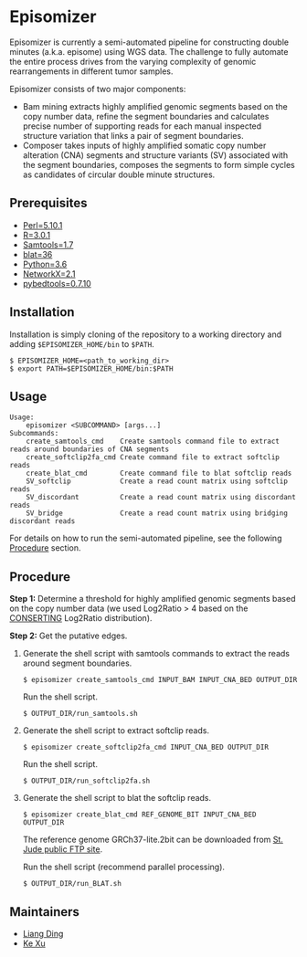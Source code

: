 # Episomizer
Episomizer is currently a semi-automated pipeline for constructing double minutes (a.k.a. episome) 
using WGS data. The challenge to fully automate the entire process drives from the varying 
complexity of genomic rearrangements in different tumor samples.

Episomizer consists of two major components:
* Bam mining extracts highly amplified genomic segments based on the copy number data, refine the 
segment boundaries and calculates precise number of supporting reads for each manual inspected 
structure variation that links a pair of segment boundaries.
* Composer takes inputs of highly amplified somatic copy number alteration (CNA) segments and
structure variants (SV) associated with the segment boundaries, composes the segments to form simple
cycles as candidates of circular double minute structures.

## Prerequisites
* [Perl=5.10.1](https://www.perl.org/)
* [R=3.0.1](https://www.r-project.org/)
* [Samtools=1.7](http://samtools.sourceforge.net/)
* [blat=36](https://genome.ucsc.edu/FAQ/FAQblat)
* [Python=3.6](https://www.python.org/downloads/release/python-360/)
* [NetworkX=2.1](https://networkx.github.io/)
* [pybedtools=0.7.10](https://daler.github.io/pybedtools/#getting-started)

## Installation
Installation is simply cloning of the repository to a working directory and 
adding `$EPISOMIZER_HOME/bin` to `$PATH`.
```
$ EPISOMIZER_HOME=<path_to_working_dir>
$ export PATH=$EPISOMIZER_HOME/bin:$PATH
```

## Usage
```
Usage:
    episomizer <SUBCOMMAND> [args...]
Subcommands:
    create_samtools_cmd    Create samtools command file to extract reads around boundaries of CNA segments
    create_softclip2fa_cmd Create command file to extract softclip reads
    create_blat_cmd        Create command file to blat softclip reads
    SV_softclip            Create a read count matrix using softclip reads
    SV_discordant          Create a read count matrix using discordant reads
    SV_bridge              Create a read count matrix using bridging discordant reads
```
For details on how to run the semi-automated pipeline, see the following [Procedure](#Procedure) section.

## Procedure
**Step 1:** Determine a threshold for highly amplified genomic segments based on the copy number data 
(we used Log2Ratio > 4 based on the [CONSERTING](https://www.nature.com/articles/nmeth.3394) Log2Ratio 
distribution).

**Step 2:** Get the putative edges.
1. Generate the shell script with samtools commands to extract the reads around segment boundaries.
    ```
    $ episomizer create_samtools_cmd INPUT_BAM INPUT_CNA_BED OUTPUT_DIR
    ```
    Run the shell script.
    ```
    $ OUTPUT_DIR/run_samtools.sh 
    ```

2. Generate the shell script to extract softclip reads.
    ```
    $ episomizer create_softclip2fa_cmd INPUT_CNA_BED OUTPUT_DIR
    ```
    Run the shell script.
    ```
    $ OUTPUT_DIR/run_softclip2fa.sh
    ```
    
3. Generate the shell script to blat the softclip reads.
    ```
    $ episomizer create_blat_cmd REF_GENOME_BIT INPUT_CNA_BED OUTPUT_DIR
    ```
    The reference genome GRCh37-lite.2bit can be downloaded from 
    [St. Jude public FTP site](http://ftp.stjude.org/pub/software/cis-x/GRCh37-lite.2bit).
    
    Run the shell script (recommend parallel processing).
    ```
    $ OUTPUT_DIR/run_BLAT.sh
    ```
    


## Maintainers
* [Liang Ding](https://github.com/adamdingliang)
* [Ke Xu](https://github.com/FromSoSimple)